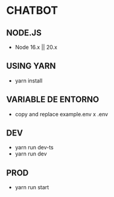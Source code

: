 # CHATBOT

## NODE.JS

- Node 16.x || 20.x

## USING YARN

- yarn install

## VARIABLE DE ENTORNO

- copy and replace example.env x .env

## DEV

- yarn run dev-ts
- yarn run dev

## PROD

- yarn run start
